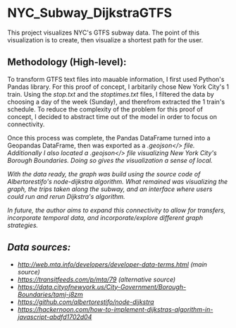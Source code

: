 # NYC_Subway_DijkstraGTFS
This project visualizes NYC's GTFS subway data. The point of this visualization is to create, then visualize a shortest path for the user.


## Methodology (High-level):
To transform GTFS text files into mauable information, I first used Python's Pandas library. For this proof of concept, I arbitarily chose New York City's 1 train. Using the <i>stop.txt</i> and the <i>stoptimes.txt</i> files, I filtered the data by choosing a day of the week (Sunday), and therefrom extracted the 1 train's schedule. To reduce the complexity of the problem for this proof of concept, I decided to abstract time out of the model in order to focus on connectivity. 

Once this process was complete, the Pandas DataFrame turned into a Geopandas DataFrame, then was exported as a <i>.geojson</> file. Additionally I also located a <i>.geojson</> file visualizing New York City's Borough Boundaries. Doing so gives the visualization a sense of local. 

With the data ready, the graph was build using the source code of Albertorestifo's node-dijkstra algorithm. What remained was visualizing the graph, the trips taken along the subway, and an interface where users could run and rerun Dijkstra's algorithm.

In future, the author aims to expand this connectivity to allow for transfers, incorporate temporal data, and incorporate/explore different graph strategies.

## Data sources:
- http://web.mta.info/developers/developer-data-terms.html (main source)
- https://transitfeeds.com/p/mta/79 (alternative source)
- https://data.cityofnewyork.us/City-Government/Borough-Boundaries/tqmj-j8zm
- https://github.com/albertorestifo/node-dijkstra
- https://hackernoon.com/how-to-implement-dijkstras-algorithm-in-javascript-abdfd1702d04
